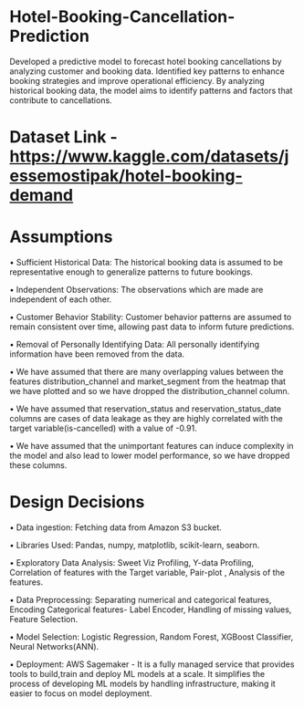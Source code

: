 # Hotel-Booking-Cancellation-Prediction
Developed a predictive model to forecast hotel booking cancellations by analyzing customer and  booking data. 
Identified key patterns to enhance booking strategies and improve operational  efficiency. 
By analyzing historical booking data, the model aims to identify patterns and factors that contribute to cancellations.

# Dataset Link - https://www.kaggle.com/datasets/jessemostipak/hotel-booking-demand

# Assumptions
• Sufficient Historical Data: The historical booking data is assumed to be representative enough to generalize patterns to future bookings.

• Independent Observations: The observations which are made are independent of each other.

• Customer Behavior Stability: Customer behavior patterns are assumed to remain consistent over time, allowing past data to inform future predictions.

• Removal of Personally Identifying Data: All personally identifying information have been removed from the data.

• We have assumed that there are many overlapping values between the features distribution_channel and market_segment from the heatmap that we have plotted and so we have dropped the distribution_channel column.

• We have assumed that reservation_status and reservation_status_date columns are cases of data leakage as they are highly correlated with the target variable(is-cancelled) with a value of -0.91.

• We have assumed that the unimportant features can induce complexity in the model and also lead to lower model performance, so we have dropped these columns.

# Design Decisions
• Data ingestion: Fetching data from Amazon S3 bucket.

• Libraries Used: Pandas, numpy, matplotlib, scikit-learn, seaborn.

• Exploratory Data Analysis: Sweet Viz Profiling, Y-data Profiling, Correlation of features with the Target variable, Pair-plot , Analysis of the features.

• Data Preprocessing: Separating numerical and categorical features, Encoding Categorical features- Label Encoder, Handling of missing values, Feature Selection.

• Model Selection: Logistic Regression, Random Forest, XGBoost Classifier, Neural Networks(ANN).

• Deployment: AWS Sagemaker - It is a fully managed service that provides tools to build,train and deploy ML models at a scale. It simplifies the process of developing ML models by handling infrastructure, making it easier to focus on model deployment.


